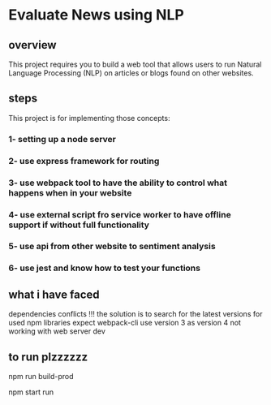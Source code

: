 # Evaluate News using NLP 


## overview 

This project requires you to build a web tool that allows users to run Natural Language Processing (NLP) on articles or blogs found on other websites.


## steps 

This project is for implementing those concepts:
### 1- setting up a node server 

### 2- use express framework for routing 

### 3- use webpack tool to have the ability to control what happens when in your website 

### 4- use external script fro service worker to have offline support if without full functionality

### 5- use api from other website to sentiment analysis  

### 6- use jest and know how to test your functions 


## what i have faced 

dependencies conflicts !!!
the solution is to search for the latest versions for used npm libraries expect webpack-cli use version 3 as version 4 not working with web server dev 

## to run plzzzzzz

npm run build-prod

npm start run
